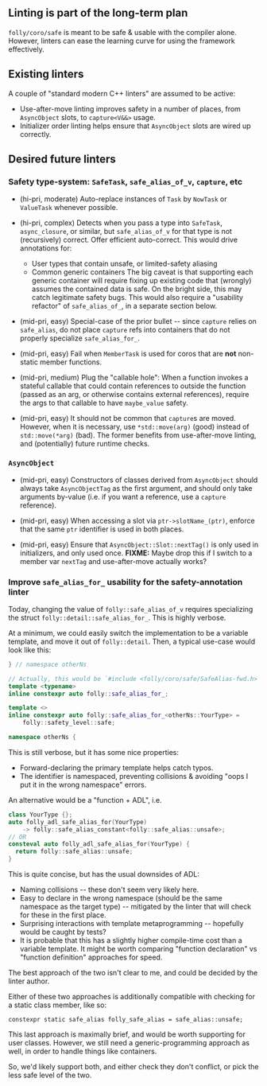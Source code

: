 ## Linting is part of the long-term plan

`folly/coro/safe` is meant to be safe & usable with the compiler alone.
However, linters can ease the learning curve for using the framework effectively.

## Existing linters

A couple of "standard modern C++ linters" are assumed to be active:
  - Use-after-move linting improves safety in a number of places, from
    `AsyncObject` slots, to `capture<V&&>` usage.
  - Initializer order linting helps ensure that `AsyncObject` slots are wired up
    correctly.

## Desired future linters

### Safety type-system: `SafeTask`, `safe_alias_of_v`, `capture`, etc

  - (hi-pri, moderate) Auto-replace instances of `Task` by `NowTask` or
    `ValueTask` whenever possible.

  - (hi-pri, complex) Detects when you pass a type into `SafeTask`,
    `async_closure`, or similar, but `safe_alias_of_v` for that type is not
    (recursively) correct. Offer efficient auto-correct.  This would drive
    annotations for:
      * User types that contain unsafe, or limited-safety aliasing
      * Common generic containers
    The big caveat is that supporting each generic container will require
    fixing up existing code that (wrongly) assumes the contained data is
    safe.  On the bright side, this may catch legitimate safety bugs.
    This would also require a "usability refactor" of `safe_alias_of_`,
    in a separate section below.

  - (mid-pri, easy) Special-case of the prior bullet -- since `capture`
    relies on `safe_alias`, do not place `capture` refs into containers
    that do not properly specialize `safe_alias_for_`.

  - (mid-pri, easy) Fail when `MemberTask` is used for coros that are
    **not** non-static member functions.

  - (mid-pri, medium) Plug the "callable hole": When a function invokes a
    stateful callable that could contain references to outside the function
    (passed as an arg, or otherwise contains external references),
    require the args to that callable to have `maybe_value` safety.

  - (mid-pri, easy) It should not be common that `capture`s are moved.
    However, when it is necessary, use `*std::move(arg)` (good) instead of
    `std::move(*arg)` (bad).  The former benefits from use-after-move
    linting, and (potentially) future runtime checks.

### `AsyncObject`

  - (mid-pri, easy) Constructors of classes derived from `AsyncObject`
    should always take `AsyncObjectTag` as the first argument, and should
    only take arguments by-value (i.e.  if you want a reference, use a
    `capture` reference).

  - (mid-pri, easy) When accessing a slot via `ptr->slotName_(ptr)`, enforce
    that the same `ptr` identifier is used in both places.

  - (mid-pri, easy) Ensure that `AsyncObject::Slot::nextTag()` is only
    used in initializers, and only used once.
    **FIXME:** Maybe drop this if I switch to a member var `nextTag` and
    use-after-move actually works?

### Improve `safe_alias_for_` usability for the safety-annotation linter

Today, changing the value of `folly::safe_alias_of_v` requires specializing the
struct `folly::detail::safe_alias_for_`. This is highly verbose.

At a minimum, we could easily switch the implementation to be a variable
template, and move it out of `folly::detail`. Then, a typical use-case would
look like this:

```cpp
} // namespace otherNs

// Actually, this would be `#include <folly/coro/safe/SafeAlias-fwd.h>`
template <typename>
inline constexpr auto folly::safe_alias_for_;

template <>
inline constexpr auto folly::safe_alias_for_<otherNs::YourType> =
    folly::safety_level::safe;

namespace otherNs {
```

This is still verbose, but it has some nice properties:
  - Forward-declaring the primary template helps catch typos.
  - The identifier is namespaced, preventing collisions & avoiding "oops I put
    it in the wrong namespace" errors.

An alternative would be a "function + ADL", i.e.

```cpp
class YourType {};
auto folly_adl_safe_alias_for(YourType)
    -> folly::safe_alias_constant<folly::safe_alias::unsafe>;
// OR
consteval auto folly_adl_safe_alias_for(YourType) {
  return folly::safe_alias::unsafe;
}
```

This is quite concise, but has the usual downsides of ADL:
  - Naming collisions -- these don't seem very likely here.
  - Easy to declare in the wrong namespace (should be the same namespace as the
    target type) -- mitigated by the linter that will check for these in the
    first place.
  - Surprising interactions with template metaprogramming -- hopefully would be
    caught by tests?
  - It is probable that this has a slightly higher compile-time cost than a
    variable template. It might be worth comparing "function declaration" vs
    "function definition" approaches for speed.

The best approach of the two isn't clear to me, and could be decided by the
linter author.

Either of these two approaches is additionally compatible with checking for a
static class member, like so:

```
constexpr static safe_alias folly_safe_alias = safe_alias::unsafe;
```

This last approach is maximally brief, and would be worth supporting for user
classes. However, we still need a generic-programming approach as well, in order
to handle things like containers.

So, we'd likely support both, and either check they don't conflict, or pick the
less safe level of the two.
